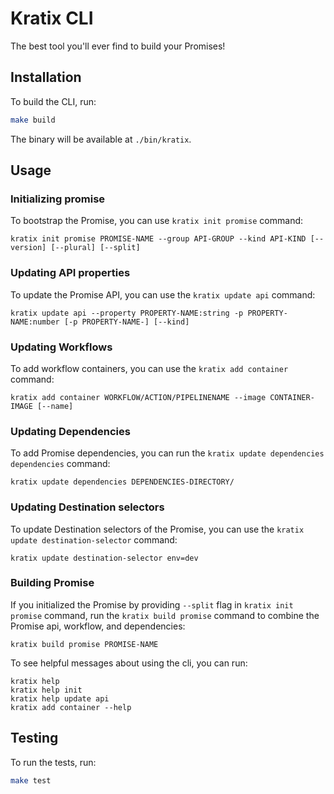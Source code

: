# Kratix CLI

The best tool you'll ever find to build your Promises!

## Installation
To build the CLI, run:

```bash
make build
```
The binary will be available at `./bin/kratix`.

## Usage

### Initializing promise

To bootstrap the Promise, you can use `kratix init promise` command:
```
kratix init promise PROMISE-NAME --group API-GROUP --kind API-KIND [--version] [--plural] [--split]
```

### Updating API properties

To update the Promise API, you can use the `kratix update api` command:

```
kratix update api --property PROPERTY-NAME:string -p PROPERTY-NAME:number [-p PROPERTY-NAME-] [--kind]
```

### Updating Workflows

To add workflow containers, you can use the `kratix add container` command:

```
kratix add container WORKFLOW/ACTION/PIPELINENAME --image CONTAINER-IMAGE [--name]
```

### Updating Dependencies

To add Promise dependencies, you can run the `kratix update dependencies dependencies` command:
```
kratix update dependencies DEPENDENCIES-DIRECTORY/
```

### Updating Destination selectors

To update Destination selectors of the Promise, you can use the `kratix update destination-selector` command:
```
kratix update destination-selector env=dev
```

### Building Promise

If you initialized the Promise by providing `--split` flag in `kratix init promise` command, run
the `kratix build promise` command to combine the Promise api, workflow, and dependencies:
```
kratix build promise PROMISE-NAME
```

To see helpful messages about using the cli, you can run:
```
kratix help
kratix help init
kratix help update api
kratix add container --help
```

## Testing

To run the tests, run:

```bash
make test
```
